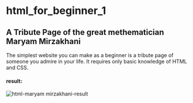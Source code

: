 # html_for_beginner_1
## A Tribute Page of the great methematician Maryam Mirzakhani

The simplest website you can make as a beginner is a tribute page of someone you admire in your life. It requires only basic knowledge of HTML and CSS. 

#### result:
![html-maryam mirzakhani-result](https://user-images.githubusercontent.com/60937471/90896786-7b0bca00-e3d9-11ea-8c8f-439eb00b3095.PNG)

